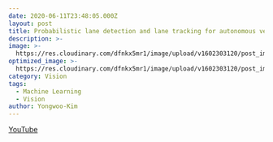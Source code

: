 ```yaml
---
date: 2020-06-11T23:48:05.000Z
layout: post
title: Probabilistic lane detection and lane tracking for autonomous vehicles 
description: >-
image: >-
  https://res.cloudinary.com/dfnkx5mr1/image/upload/v1602303120/post_img/lane-support_lka_2018_iwrsdl.png
optimized_image: >-
  https://res.cloudinary.com/dfnkx5mr1/image/upload/v1602303120/post_img/lane-support_lka_2018_iwrsdl.png
category: Vision
tags:
  - Machine Learning
  - Vision
author: Yongwoo-Kim
---
```

[YouTube](https://youtu.be/AXTk32e9i4Y)